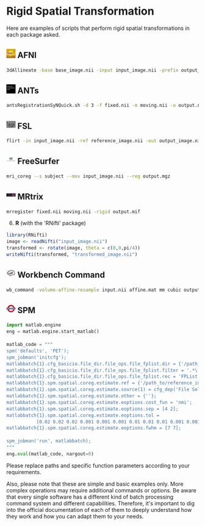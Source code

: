 # Rigid Spatial Transformation

Here are examples of scripts that perform rigid spatial transformations in each package asked.

## <img src="../icons/afni.png" height="24px" /> AFNI
```bash
3dAllineate -base base_image.nii -input input_image.nii -prefix output_image.nii -1Dmatrix_save rigid_mat.1D
```
  
## <img src="../icons/ants.png" height="24px" /> ANTs
```bash
antsRegistrationSyNQuick.sh -d 3 -f fixed.nii -m moving.nii -o output.nii -t r
```
  
## <img src="../icons/fsl.png" height="24px" /> FSL
```bash
flirt -in input_image.nii -ref reference_image.nii -out output_image.nii -omat rigid_mat.mat -dof 6
```
  
## <img src="../icons/freesurfer.png" height="24px" /> FreeSurfer
```bash
mri_coreg --s subject --mov input_image.nii --reg output.mgz
```
    
## <img src="../icons/mrtrix.png" height="24px" /> MRtrix
```bash
mrregister fixed.nii moving.nii -rigid output.mif
```
    
6. **R** (with the 'RNifti' package)
```R
library(RNifti)
image <- readNifti("input_image.nii")
transformed <- rotate(image, theta = c(0,0,pi/4))
writeNifti(transformed, "transformed_image.nii")
```
  
## <img src="../icons/workbench_command.png" height="24px" /> Workbench Command
```bash
wb_command -volume-affine-resample input.nii affine.mat mm cubic output.nii
```
  
## <img src="../icons/spm.png" height="24px" /> SPM
```python
import matlab.engine
eng = matlab.engine.start_matlab()

matlab_code = """
spm('defaults', 'PET');
spm_jobman('initcfg');
matlabbatch{1}.cfg_basicio.file_dir.file_ops.file_fplist.dir = {'/path_to/input'};
matlabbatch{1}.cfg_basicio.file_dir.file_ops.file_fplist.filter = '.*\.nii$';
matlabbatch{1}.cfg_basicio.file_dir.file_ops.file_fplist.rec = 'FPList';
matlabbatch{1}.spm.spatial.coreg.estimate.ref = {'/path_to/reference_image.nii,1'};
matlabbatch{1}.spm.spatial.coreg.estimate.source(1) = cfg_dep('File Selector (Batch Mode): Selected Files (^.*\.nii$)', substruct('.','val', '{}',{1}, '.','val', '{}',{1}), substruct('.','files'));
matlabbatch{1}.spm.spatial.coreg.estimate.other = {''};
matlabbatch{1}.spm.spatial.coreg.estimate.eoptions.cost_fun = 'nmi';
matlabbatch{1}.spm.spatial.coreg.estimate.eoptions.sep = [4 2];
matlabbatch{1}.spm.spatial.coreg.estimate.eoptions.tol = 
           [0.02 0.02 0.02 0.001 0.001 0.001 0.01 0.01 0.01 0.001 0.001 0.001];
matlabbatch{1}.spm.spatial.coreg.estimate.eoptions.fwhm = [7 7];

spm_jobman('run', matlabbatch);
"""
eng.eval(matlab_code, nargout=0)
```

Please replace paths and specific function parameters according to your requirements.

Also, please note that these are simple and basic examples only. More complex operations may require additional commands or options. Be aware that every single software has a different kind of batch processing command system and different capabilities. Therefore, it's important to dig into the official documentation of each of them to deeply understand how they work and how you can adapt them to your needs.